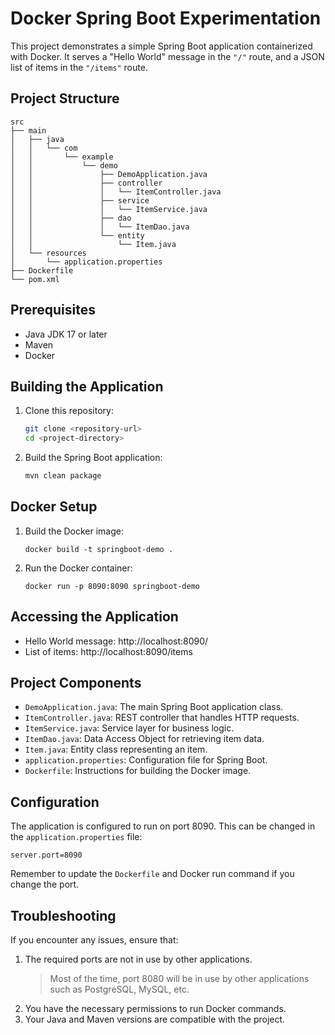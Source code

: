 # Docker Spring Boot Experimentation

This project demonstrates a simple Spring Boot application containerized with Docker. It serves a "Hello World" message
in the `"/"` route, and a JSON list of items in the `"/items"` route.

## Project Structure

```
src
├── main
│   ├── java
│   │   └── com
│   │       └── example
│   │           └── demo
│   │               ├── DemoApplication.java
│   │               ├── controller
│   │               │   └── ItemController.java
│   │               ├── service
│   │               │   └── ItemService.java
│   │               ├── dao
│   │               │   └── ItemDao.java
│   │               └── entity
│   │                   └── Item.java
│   └── resources
│       └── application.properties
├── Dockerfile
└── pom.xml
```

## Prerequisites

- Java JDK 17 or later
- Maven
- Docker

## Building the Application

1. Clone this repository:

   ```bash
   git clone <repository-url>
   cd <project-directory>
   ```

2. Build the Spring Boot application:
   
   ```bash
   mvn clean package
   ```

## Docker Setup

1. Build the Docker image:
   ```
   docker build -t springboot-demo .
   ```

2. Run the Docker container:
   ```
   docker run -p 8090:8090 springboot-demo
   ```

## Accessing the Application

- Hello World message: http://localhost:8090/
- List of items: http://localhost:8090/items

## Project Components

- `DemoApplication.java`: The main Spring Boot application class.
- `ItemController.java`: REST controller that handles HTTP requests.
- `ItemService.java`: Service layer for business logic.
- `ItemDao.java`: Data Access Object for retrieving item data.
- `Item.java`: Entity class representing an item.
- `application.properties`: Configuration file for Spring Boot.
- `Dockerfile`: Instructions for building the Docker image.

## Configuration

The application is configured to run on port 8090. This can be changed in the `application.properties` file:

```
server.port=8090
```

Remember to update the `Dockerfile` and Docker run command if you change the port.

## Troubleshooting

If you encounter any issues, ensure that:

1. The required ports are not in use by other applications.
   > Most of the time, port 8080 will be in use by other applications such as PostgreSQL, MySQL, etc.
2. You have the necessary permissions to run Docker commands.
3. Your Java and Maven versions are compatible with the project.
